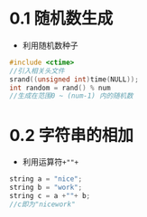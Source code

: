 # 0.1 随机数生成
- 利用随机数种子
```CPP
#include <ctime>
//引入相关头文件
srand((unsigned int)time(NULL));
int random = rand() % num
//生成在范围0 ~ (num-1) 内的随机数
```
# 0.2 字符串的相加
- 利用运算符`+""+`
```CPP
string a = "nice";
string b = "work";
string c = a +""+ b;
//c即为"nicework"
```